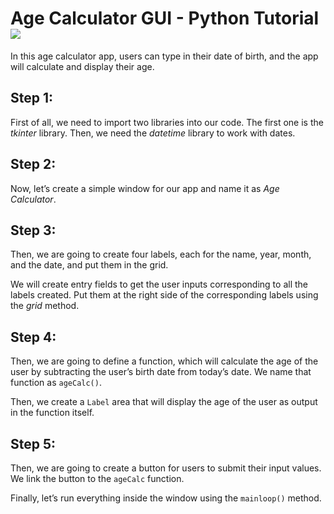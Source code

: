 # Age Calculator GUI - Python Tutorial <img src="https://img.shields.io/badge/Python-FFD43B?style=for-the-badge&logo=python&logoColor=blue" />

In this age calculator app, users can type in their date of birth, and the app will calculate and display their age. 

## Step 1:

First of all, we need to import two libraries into our code. The first one is the *tkinter* library. Then, we need the *datetime* library to work with dates.

## Step 2:

Now, let’s create a simple window for our app and name it as *Age Calculator*.

## Step 3:

Then, we are going to create four labels, each for the name, year, month, and the date, and put them in the grid.

We will create entry fields to get the user inputs corresponding to all the labels created. Put them at the right side of the corresponding labels using the *grid* method.

## Step 4:

Then, we are going to define a function, which will calculate the age of the user by subtracting the user’s birth date from today’s date. We name that function as `ageCalc()`. 

Then, we create a `Label` area that will display the age of the user as output in the function itself.

## Step 5:

Then, we are going to create a button for users to submit their input values. We link the button to the `ageCalc` function.

Finally, let’s run everything inside the window using the `mainloop()` method.
